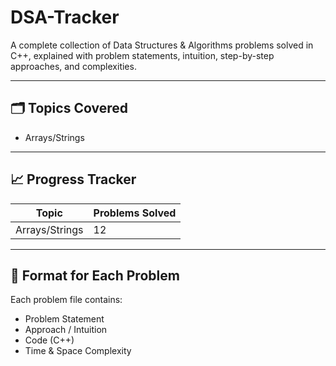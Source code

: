 # DSA-Tracker
A complete collection of Data Structures &amp; Algorithms problems solved in C++, explained with problem statements, intuition, step-by-step approaches, and complexities.

---

## 🗂️ Topics Covered
- Arrays/Strings
  
---

## 📈 Progress Tracker
| Topic | Problems Solved |
|--------|-----------------|
| Arrays/Strings | 12|

---

## 🧩 Format for Each Problem
Each problem file contains:
- Problem Statement
- Approach / Intuition
- Code (C++)
- Time & Space Complexity
